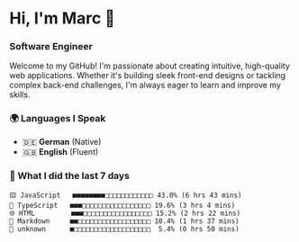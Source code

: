 # Hi, I'm Marc 👋 
### Software Engineer

Welcome to my GitHub! I'm passionate about creating intuitive, high-quality web applications. Whether it's building sleek front-end designs or tackling complex back-end challenges, I'm always eager to learn and improve my skills.  

### 🌍 Languages I Speak  
- 🇩🇪 **German** (Native)  
- 🇬🇧 **English** (Fluent)

### 🤯 What I did the last 7 days

```
🟨 JavaScript   ■■■■■■■■□□□□□□□□□□□□ 43.0% (6 hrs 43 mins)
🔷 TypeScript   ■■■□□□□□□□□□□□□□□□□□ 19.6% (3 hrs 4 mins)
🌐 HTML         ■■■□□□□□□□□□□□□□□□□□ 15.2% (2 hrs 22 mins)
📝 Markdown     ■■□□□□□□□□□□□□□□□□□□ 10.4% (1 hrs 37 mins)
📄 unknown      ■□□□□□□□□□□□□□□□□□□□  5.4% (0 hrs 50 mins)
```